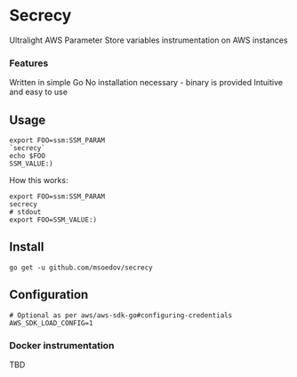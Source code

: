 # Secrecy

Ultralight AWS Parameter Store variables instrumentation on AWS instances

### Features

Written in simple Go
No installation necessary - binary is provided
Intuitive and easy to use

## Usage

```shell
export FOO=ssm:SSM_PARAM
`secrecy`
echo $FOO
SSM_VALUE:)
```

How this works:

```shell
export FOO=ssm:SSM_PARAM
secrecy
# stdout
export FOO=SSM_VALUE:)
```

## Install

```shell
go get -u github.com/msoedov/secrecy
```

## Configuration

```shell
# Optional as per aws/aws-sdk-go#configuring-credentials
AWS_SDK_LOAD_CONFIG=1
```

### Docker instrumentation

TBD
